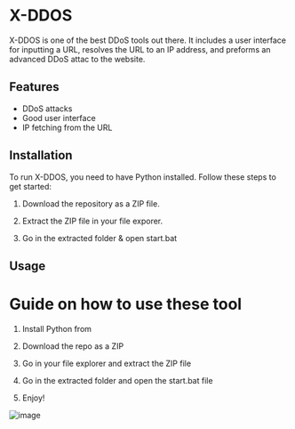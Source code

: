 # X-DDOS 
     
X-DDOS is one of the best DDoS tools out there. It includes a user interface for inputting a URL,  resolves the URL to an IP address, and preforms an advanced DDoS attac to the website.

## Features
 
- DDoS attacks  
- Good user interface  
- IP fetching from the URL
 
## Installation
 
To run X-DDOS, you need to have Python installed. Follow these steps to get started: 

1. Download the repository as a ZIP file. 

2. Extract the ZIP file in your file exporer.  

3. Go in the extracted folder & open start.bat 
 
## Usage  
 
# Guide on how to use these tool  
 
1. Install Python from 
 
2. Download the repo as a ZIP   

3. Go in your file explorer and extract the ZIP file  

4. Go in the extracted folder and open the start.bat file
   
5. Enjoy!  


![image](https://github.com/user-attachments/assets/cb09b2d8-c4b5-41c0-804d-cd7d8b0c30df)   